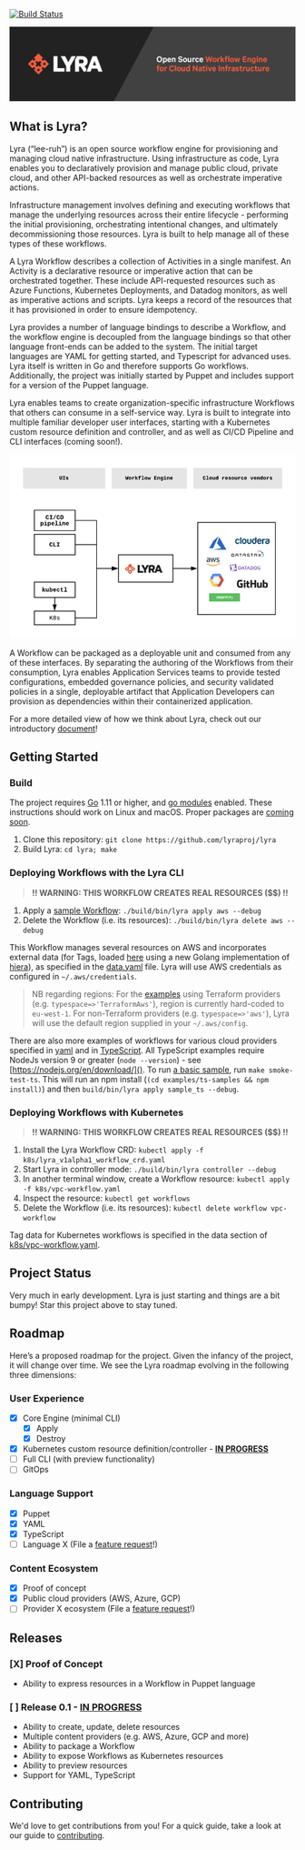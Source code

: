 [![Build Status](https://travis-ci.org/lyraproj/lyra.svg?branch=master)](https://travis-ci.org/lyraproj/lyra)

<p align="center"><img src="docs/media/lyrabanner.png" alt="Lyra"></p>

## What is Lyra?

Lyra (“lee-ruh”) is an open source workflow engine for provisioning and managing cloud native infrastructure. Using infrastructure as code, Lyra enables you to declaratively provision and manage public cloud, private cloud, and other API-backed resources as well as orchestrate imperative actions.

Infrastructure management involves defining and executing workflows that manage the underlying resources across their entire lifecycle - performing the initial provisioning, orchestrating intentional changes, and ultimately decommissioning those resources. Lyra is built to help manage all of these types of these workflows.

A Lyra Workflow describes a collection of Activities in a single manifest. An Activity is a declarative resource or imperative action that can be orchestrated together. These include API-requested resources such as Azure Functions, Kubernetes Deployments, and Datadog monitors, as well as imperative actions and scripts. Lyra keeps a record of the resources that it has provisioned in order to ensure idempotency.

Lyra provides a number of language bindings to describe a Workflow, and the workflow engine is decoupled from the language bindings so that other language front-ends can be added to the system. The initial target languages are YAML for getting started, and Typescript for advanced uses. Lyra itself is written in Go and therefore supports Go workflows. Additionally, the project was initially started by Puppet and includes support for a version of the Puppet language.

Lyra enables teams to create organization-specific infrastructure Workflows that others can consume in a self-service way. Lyra is built to integrate into multiple familiar developer user interfaces, starting with a Kubernetes custom resource definition and controller, and as well as  CI/CD Pipeline and CLI interfaces (coming soon!).

<p align="center"><img src="docs/media/concept.png" alt="concept"></p>

A Workflow can be packaged as a deployable unit and consumed from any of these interfaces. By separating the authoring of the Workflows from their consumption, Lyra enables Application Services teams to provide tested configurations, embedded governance policies, and security validated policies in a single, deployable artifact that Application Developers can provision as dependencies within their containerized application.

For a more detailed view of how we think about Lyra, check out our introductory [document](https://docs.google.com/document/d/1oJwg4LlolC3qlt0xG__xjrz16aYwEyOk8GqyNt5_Gdo/edit?usp=sharing)!

## Getting Started

### Build

The project requires [Go](https://golang.org/doc/install) 1.11 or higher, and [go modules](https://github.com/golang/go/wiki/Modules) enabled. These instructions should work on Linux and macOS. Proper packages are [coming soon](https://github.com/lyraproj/lyra/issues/12).

1. Clone this repository: `git clone https://github.com/lyraproj/lyra`
2. Build Lyra: `cd lyra; make`

### Deploying Workflows with the Lyra CLI

> **!! WARNING: THIS WORKFLOW CREATES REAL RESOURCES ($$) !!**

1. Apply a [sample Workflow](workflows/aws.yaml): `./build/bin/lyra apply aws --debug`
2. Delete the Workflow (i.e. its resources): `./build/bin/lyra delete aws --debug`

This Workflow manages several resources on AWS and incorporates external data (for Tags, loaded [here](workflows/aws.yaml#L6) using a new Golang implementation of [hiera](https://github.com/lyraproj/hiera)), as specified in the [data.yaml](data.yaml) file. Lyra will use AWS credentials as configured in `~/.aws/credentials`.

> NB regarding regions: For the [examples](workflows/) using Terraform providers (e.g. `typespace=>'TerraformAws'`), region is currently hard-coded to `eu-west-1`. For non-Terraform providers (e.g. `typespace=>'aws'`), Lyra will use the default region supplied in your `~/.aws/config`.

There are also more examples of workflows for various cloud providers specified in [yaml](workflows) and in [TypeScript](examples/ts-samples/src/).  All TypeScript examples require NodeJs version 9 or greater (`node --version`) - see [https://nodejs.org/en/download/]().  To run [a basic sample](examples/ts-samples/src/sample_ts.ts), run `make smoke-test-ts`.  This will run an npm install (`(cd examples/ts-samples && npm install)`) and then `build/bin/lyra apply sample_ts --debug`.

### Deploying Workflows with Kubernetes

> **!! WARNING: THIS WORKFLOW CREATES REAL RESOURCES ($$) !!**

1. Install the Lyra Workflow CRD: `kubectl apply -f k8s/lyra_v1alpha1_workflow_crd.yaml`
2. Start Lyra in controller mode: `./build/bin/lyra controller --debug`
3. In another terminal window, create a Workflow resource: `kubectl apply -f k8s/vpc-workflow.yaml`
4. Inspect the resource: `kubectl get workflows`
5. Delete the Workflow (i.e. its resources): `kubectl delete workflow vpc-workflow`

Tag data for Kubernetes workflows is specified in the data section of [k8s/vpc-workflow.yaml](k8s/vpc-workflow.yaml#L8-L12).

## Project Status
Very much in early development. Lyra is just starting and things are a bit bumpy! Star this project above to stay tuned.

## Roadmap
Here’s a proposed roadmap for the project. Given the infancy of the project, it will change over time. We see the Lyra roadmap evolving in the following three dimensions:

### User Experience
- [x] Core Engine (minimal CLI)
	- [x] Apply
	- [x] Destroy
- [x] Kubernetes custom resource definition/controller - [**IN PROGRESS**](https://github.com/lyraproj/lyra/issues/37)
- [ ] Full CLI (with preview functionality)
- [ ] GitOps

### Language Support
- [x] Puppet
- [x] YAML
- [X] TypeScript
- [ ] Language X (File a [feature request](https://github.com/lyraproj/lyra/issues/new?template=feature_request.md)!)

### Content Ecosystem
- [x] Proof of concept
- [x] Public cloud providers (AWS, Azure, GCP)
- [ ] Provider X ecosystem (File a [feature request](https://github.com/lyraproj/lyra/issues/new?template=feature_request.md)!)

## Releases
### [X] Proof of Concept
* Ability to express resources in a Workflow in Puppet language

### [ ] Release 0.1 - [**IN PROGRESS**](https://github.com/lyraproj/lyra/issues?q=is%3Aopen+is%3Aissue+milestone%3A%22release+0.1%22)
* Ability to create, update, delete resources
* Multiple content providers (e.g. AWS, Azure, GCP and more)
* Ability to package a Workflow
* Ability to expose Workflows as Kubernetes resources
* Ability to preview resources
* Support for YAML, TypeScript

## Contributing
We'd love to get contributions from you! For a quick guide, take a look at our guide to [contributing](CONTRIBUTING.md).
